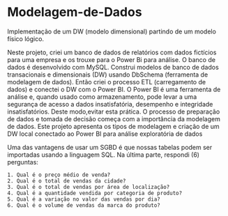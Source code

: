 # Modelagem-de-Dados
 Implementação de um DW (modelo dimensional) partindo de um modelo físico lógico.
 
Neste projeto, criei um banco de dados de relatórios com dados fictícios para uma empresa e os trouxe para o Power Bi para análise. O banco de dados é desenvolvido com MySQL. Construi modelos de banco de dados transacionais e dimensionais (DW) usando DbSchema (ferramenta de modelagem de dados).
Então criei o processo ETL (carregamento de dados) e conectei o DW com o Power BI. O Power BI é uma ferramenta de análise e, quando usado como armazenamento, pode levar a uma segurança de acesso a dados insatisfatória, desempenho e integridade insatisfatórios. Deste modo,evitar esta prática.
O processo de preparação de dados e tomada de decisão começa com a importância da modelagem de dados. Este projeto apresenta os tipos de modelagem e criação de
um DW local conectado ao Power BI para análise exploratória de dados

Uma das vantagens de usar um SGBD é que nossas tabelas podem ser importadas usando a linguagem SQL. Na última parte, respondi (6) perguntas: 
     
    1. Qual é o preço médio de venda? 
    2. Qual é o total de vendas da cidade? 
    3. Qual é o total de vendas por área de localização?
    4. Qual é a quantidade vendida por categoria de produto?
    5. Qual é a variação no valor das vendas por dia? 
    6. Qual é o volume de vendas da marca do produto?

